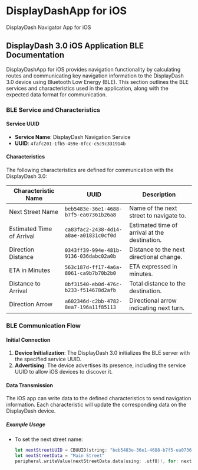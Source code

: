 # DisplayDashApp for iOS
DisplayDash Navigator App for iOS

## DisplayDash 3.0 iOS Application BLE Documentation

DisplayDashApp for iOS provides navigation functionality by calculating routes and communicating key navigation information to the DisplayDash 3.0 device using Bluetooth Low Energy (BLE). This section outlines the BLE services and characteristics used in the application, along with the expected data format for communication.

### BLE Service and Characteristics

#### Service UUID

- **Service Name**: DisplayDash Navigation Service
- **UUID**: `4fafc201-1fb5-459e-8fcc-c5c9c331914b`

#### Characteristics

The following characteristics are defined for communication with the DisplayDash 3.0:

| Characteristic Name         | UUID                                      | Description                                   |
|-----------------------------|------------------------------------------|-----------------------------------------------|
| Next Street Name            | `beb5483e-36e1-4688-b7f5-ea07361b26a8` | Name of the next street to navigate to.      |
| Estimated Time of Arrival   | `ca83fac2-2438-4d14-a8ae-a01831c0cf0d` | Estimated time of arrival at the destination.|
| Direction Distance          | `0343ff39-994e-481b-9136-036dabc02a0b` | Distance to the next directional change.      |
| ETA in Minutes              | `563c187d-ff17-4a6a-8061-ca9b7b70b2b0` | ETA expressed in minutes.                     |
| Distance to Arrival         | `8bf31540-eb0d-476c-b233-f514678d2afb` | Total distance to the destination.            |
| Direction Arrow             | `a602346d-c2bb-4782-8ea7-196a11f85113` | Directional arrow indicating next turn.      |

### BLE Communication Flow

#### Initial Connection

1. **Device Initialization**: The DisplayDash 3.0 initializes the BLE server with the specified service UUID.
2. **Advertising**: The device advertises its presence, including the service UUID to allow iOS devices to discover it.

#### Data Transmission

The iOS app can write data to the defined characteristics to send navigation information. Each characteristic will update the corresponding data on the DisplayDash device.

##### Example Usage

- To set the next street name:
  ```swift
  let nextStreetUUID = CBUUID(string: "beb5483e-36e1-4688-b7f5-ea07361b26a8")
  let nextStreetData = "Main Street"
  peripheral.writeValue(nextStreetData.data(using: .utf8)!, for: nextStreetCharacteristic, type: .withResponse)
